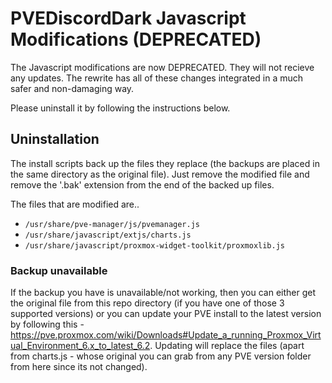 # PVEDiscordDark Javascript Modifications (DEPRECATED)

The Javascript modifications are now DEPRECATED. They will not recieve any updates. The rewrite has all of these changes integrated in a much safer and non-damaging way.

Please uninstall it by following the instructions below.

## Uninstallation
The install scripts back up the files they replace (the backups are placed in the same directory as the original file). Just remove the modified file and remove the '.bak' extension from the end of the backed up files.

The files that are modified are..  
* `/usr/share/pve-manager/js/pvemanager.js`
* `/usr/share/javascript/extjs/charts.js`
* `/usr/share/javascript/proxmox-widget-toolkit/proxmoxlib.js`

### Backup unavailable
If the backup you have is unavailable/not working, then you can either get the original file from this repo directory (if you have one of those 3 supported versions) or you can update your PVE install to the latest version by following this - https://pve.proxmox.com/wiki/Downloads#Update_a_running_Proxmox_Virtual_Environment_6.x_to_latest_6.2. 
Updating will replace the files (apart from charts.js - whose original you can grab from any PVE version folder from here since its not changed).
